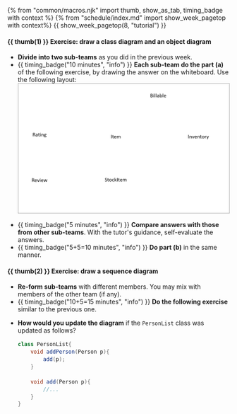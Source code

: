 {% from "common/macros.njk" import thumb, show_as_tab, timing_badge with context %}
{% from "schedule/index.md" import show_week_pagetop with context%}
{{ show_week_pagetop(8, "tutorial") }}

#### {{ thumb(1) }} Exercise: draw a class diagram and an object diagram

* **Divide into two sub-teams** as you did in the previous week.
* {{ timing_badge("10 minutes", "info") }} **Each sub-team do the part (a)** of the following exercise, by drawing the answer on the whiteboard. Use the following layout:<br>
  <img src="images/classLayout.png" width="600"/>

<div class="indented-level2">

<include src="../../book/modeling/modelingStructures/classDiagramsIntermediate/q-drawClassDiagramForItemEtc.md" />
</div>
<p/>

* {{ timing_badge("5 minutes", "info") }} **Compare answers with those from other sub-teams**. With the tutor's guidance, self-evaluate the answers.
* {{ timing_badge("5+5=10 minutes", "info") }} **Do part (b)** in the same manner.

#### {{ thumb(2) }} Exercise: draw a sequence diagram

* **Re-form sub-teams** with different members. You may mix with members of the other team (if any).
* {{ timing_badge("10+5=15 minutes", "info") }} **Do the following exercise** similar to the previous one.

<div class="indented-level2">

<include src="../../book/modeling/modelingBehaviors/sequenceDiagramsBasic/q-essay-drawSequenceDiagramForPerson.md" />
</div>
<p/>

* **How would you update the diagram** if the `PersonList` class was updated as follows?
  ```java
  class PersonList{
      void addPerson(Person p){
          add(p);
      }
  
      void add(Person p){
          //...
      }
  }
  ```
